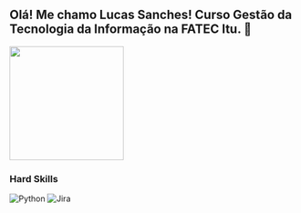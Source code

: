 ## Olá! Me chamo Lucas Sanches! Curso Gestão da Tecnologia da Informação na FATEC Itu. 🚀
<a href="https://github.com/sanches8/github-readme-stats">
  <img height=200 align="center" src="https://github-readme-stats.vercel.app/api?username=sanches8&show_icons=true&theme=dracula" />
</a>

### Hard Skills
![Python](https://img.shields.io/badge/python-3670A0?style=for-the-badge&logo=python&logoColor=ffdd54)
![Jira](https://img.shields.io/badge/jira-%230A0FFF.svg?style=for-the-badge&logo=jira&logoColor=white)
